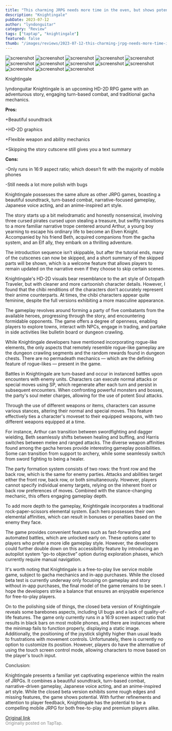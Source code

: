 ```yaml
---
title: "This charming JRPG needs more time in the oven, but shows potential | Review - Knightingale"
description: "Knightingale"
pubDate: 2023-07-12
author: "lyndonguitar"
category: "Review"
tags: ["taptap", "knightingale"]
featured: false
thumb: "/images/reviews/2023-07-12-this-charming-jrpg-needs-more-time-in-the-oven-but-shows-potential--review---knightingale-0.avif"
---
```


<div class="gallery">
  <img src="/images/reviews/2023-07-12-this-charming-jrpg-needs-more-time-in-the-oven-but-shows-potential--review---knightingale-0.avif" alt="screenshot" />
  <img src="/images/reviews/2023-07-12-this-charming-jrpg-needs-more-time-in-the-oven-but-shows-potential--review---knightingale-1.avif" alt="screenshot" />
  <img src="/images/reviews/2023-07-12-this-charming-jrpg-needs-more-time-in-the-oven-but-shows-potential--review---knightingale-2.avif" alt="screenshot" />
  <img src="/images/reviews/2023-07-12-this-charming-jrpg-needs-more-time-in-the-oven-but-shows-potential--review---knightingale-3.avif" alt="screenshot" />
  <img src="/images/reviews/2023-07-12-this-charming-jrpg-needs-more-time-in-the-oven-but-shows-potential--review---knightingale-4.avif" alt="screenshot" />
  <img src="/images/reviews/2023-07-12-this-charming-jrpg-needs-more-time-in-the-oven-but-shows-potential--review---knightingale-5.avif" alt="screenshot" />
  <img src="/images/reviews/2023-07-12-this-charming-jrpg-needs-more-time-in-the-oven-but-shows-potential--review---knightingale-6.avif" alt="screenshot" />
  <img src="/images/reviews/2023-07-12-this-charming-jrpg-needs-more-time-in-the-oven-but-shows-potential--review---knightingale-7.avif" alt="screenshot" />
  <img src="/images/reviews/2023-07-12-this-charming-jrpg-needs-more-time-in-the-oven-but-shows-potential--review---knightingale-8.avif" alt="screenshot" />
  <img src="/images/reviews/2023-07-12-this-charming-jrpg-needs-more-time-in-the-oven-but-shows-potential--review---knightingale-9.avif" alt="screenshot" />
  <img src="/images/reviews/2023-07-12-this-charming-jrpg-needs-more-time-in-the-oven-but-shows-potential--review---knightingale-10.avif" alt="screenshot" />
  <img src="/images/reviews/2023-07-12-this-charming-jrpg-needs-more-time-in-the-oven-but-shows-potential--review---knightingale-11.avif" alt="screenshot" />
  <img src="/images/reviews/2023-07-12-this-charming-jrpg-needs-more-time-in-the-oven-but-shows-potential--review---knightingale-12.avif" alt="screenshot" />
</div>

Knightingale

lyndonguitar
Knightingale is an upcoming HD-2D RPG game with an adventurous story, engaging turn-based combat, and traditional gacha mechanics.


**Pros:**


+Beautiful soundtrack

+HD-2D graphics

+Flexible weapon and ability mechanics

+Skipping the story cutscene still gives you a text summary


**Cons:**


-Only runs in 16:9 aspect ratio; which doesn’t fit with the majority of mobile phones

-Still needs a lot more polish with bugs

Knightingale possesses the same allure as other JRPG games, boasting a beautiful soundtrack, turn-based combat, narrative-focused gameplay, Japanese voice acting, and an anime-inspired art style.

The story starts up a bit melodramatic and honestly nonsensical, involving three cursed pirates cursed upon stealing a treasure, but swiftly transitions to a more familiar narrative trope centered around Arthur, a young boy yearning to escape his ordinary life to become an Elven Knight. Accompanied by his friend Beth, acquired companions from the gacha system, and an Elf ally, they embark on a thrilling adventure.

The introduction sequence isn’t skippable, but after the tutorial ends, many of the cutscenes can now be skipped, and a short summary of the skipped parts will be shown, which is a welcome feature that allows players to remain updated on the narrative even if they choose to skip certain scenes.

Knightingale's HD-2D visuals bear resemblance to the art style of Octopath Traveler, but with cleaner and more cartoonish character details. However, I found that the chibi renditions of the characters don't accurately represent their anime counterparts. At times, the chibi characters appear quite feminine, despite the full versions exhibiting a more masculine appearance.

The gameplay revolves around forming a party of five combatants from the available heroes, progressing through the story, and encountering formidable opponents. The game offers a degree of openness, enabling players to explore towns, interact with NPCs, engage in trading, and partake in side activities like bulletin board or dungeon crawling.

While Knightingale developers have mentioned incorporating rogue-like elements, the only aspects that remotely resemble rogue-like gameplay are the dungeon crawling segments and the random rewards found in dungeon chests. There are no permadeath mechanics — which are the defining feature of rogue-likes — present in the game.

Battles in Knightingale are turn-based and occur in instanced battles upon encounters with enemy units. Characters can execute normal attacks or special moves using SP, which regenerate after each turn and persist in subsequent encounters. When confronting powerful monsters and bosses, the party's soul meter charges, allowing for the use of potent Soul attacks.

Through the use of different weapons or items, characters can assume various stances, altering their normal and special moves. This feature effectively ties a character's moveset to their equipped weapons, with two different weapons equipped at a time.

For instance, Arthur can transition between swordfighting and dagger wielding, Beth seamlessly shifts between healing and buffing, and Harris switches between melee and ranged attacks. The diverse weapon affinities found among the gacha heroes provide interesting gameplay possibilities. Some can transition from support to archery, while some seamlessly switch from sword fighting to being a healer.

The party formation system consists of two rows: the front row and the back row, which is the same for enemy parties. Attacks and abilities target either the front row, back row, or both simultaneously. However, players cannot specify individual enemy targets, relying on the inherent front or back row preferences of moves. Combined with the stance-changing mechanic, this offers engaging gameplay depth.

To add more depth to the gameplay, Knightingale incorporates a traditional rock-paper-scissors elemental system. Each hero possesses their own elemental affinities, which can result in bonuses or penalties based on the enemy they face.

The game provides convenient features such as fast-forwarding and automated battles, which are unlocked early on. These options cater to players who prefer a more idle gameplay style. However, the developers could further double down on this accessibility feature by introducing an autopilot system “go-to objective” option during exploration phases, which currently require manual navigation.

It's worth noting that Knightingale is a free-to-play live service mobile game, subject to gacha mechanics and in-app purchases. While the closed beta test is currently underway only focusing on gameplay and story without in-app purchases, the final model of the game remains to be seen. I hope the developers strike a balance that ensures an enjoyable experience for free-to-play players.

On to the polishing side of things, the closed beta version of Knightingale reveals some barebones aspects, including UI bugs and a lack of quality-of-life features. The game only currently runs in a 16:9 screen aspect ratio that results in black bars on most mobile phones, and there are instances where the minimap fails to function properly, displaying a static image. Additionally, the positioning of the joystick slightly higher than usual leads to frustrations with movement controls. Unfortunately, there is currently no option to customize its position. However, players do have the alternative of using the touch screen control mode, allowing characters to move based on the player's touch input.

Conclusion:

Knightingale presents a familiar yet captivating experience within the realm of JRPGs. It combines a beautiful soundtrack, turn-based combat, narrative-driven gameplay, Japanese voice acting, and an anime-inspired art style. While the closed beta version exhibits some rough edges and missing features, the game shows potential. With further refinements and attention to player feedback, Knightingale has the potential to be a compelling mobile JRPG for both free-to-play and premium players alike.

[Original link](https://m.taptap.io/post/5989702?share_id=818de021d35a&utm_medium=share&utm_source=discord)<br><span style="font-size: 0.95em; color: #888;">Originally posted on TapTap.</span>

